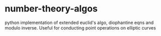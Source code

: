# number-theory-algos
python implementation of extended euclid's algo, diophantine eqns and modulo inverse. Useful for conducting point operations on elliptic curves 
